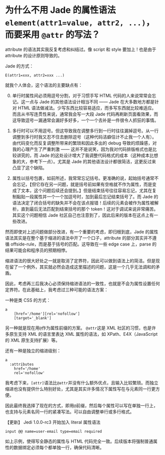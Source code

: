# 为什么不用 Jade 的属性语法 `element(attr1=value, attr2, ...)`，而要采用 `@attr` 的写法？

attribute 的语法其实我反复考虑和纠结过。像 script 和 style 要加上 ! 也是由于 attribute 的设计原则导致的。

Jade 的方式：
```jade
E(attr1=xxx, attr2=xxx ...)
```

就我个人体会，这个语法的主要缺点有：

0. 单行时属性间必须用逗号分割，对于习惯手写 HTML 代码的人来说常常会忘记。这一点与 Jade 的其他语法设计相当不同 —— Jade 在大多数地方都是针对 HTML 语法做减法。少写东西比较容易适应，而多写东西就比较难适应。而且从书写连贯性来说，通常我会写一大段 Jade 代码再刷新页面看效果，而这导致逗号一漏通常会漏好多好多，一个一个去补是一件很令人抓狂的事情。

0. 多行时可以不用逗号。但这导致我在调整多行到一行时往往漏掉逗号。从一行调整到多行时我又忍不住去删除逗号（这种代码洁癖估计不止我一个人有）。由代码变化而反复调整所带来的繁琐和因此多出的 debug 导致的烦躁感，对我的心理产生了严重刺激 —— 这并不是说笑，因为我对代码排版格式也是比较讲究的，而 Jade 的这处设计增大了我调整代码格式的成本（这种成本比想象的大，参考下一点）。尤其是 Jade 的其他语法设计都很简洁，这更反过来凸显了这个缺陷。

0. 属性以括号包裹，如前所述，我常常忘记括号。更准确的说，起始括号通常不会忘记，【但它存在另一问题，就是括号前如果有空格就不作为属性，而是变成了文本，这个问题后续还会提到。】但是结束括号往往容易忘记，尤其在复制黏贴一段属性并一个一个加逗号时，加到最后忘记结束括号了。而 Jade 的语法决定了闭合括号的缺失并不会在该点报错！后续的元素会被作为属性被解析，直到最后无法匹配到结束括号的那个 token！这对于调试来说非常痛苦。
其实这个问题相信 Jade 社区自己也注意到了，因此后来的版本在这点上有一些改进。

然而即使对上述问题做部分改进，有一个重要的考虑，即归根到底，Jade 的属性语法其实是在整个基于缩进的语法中开了一个口子，attribute 的部分其实并不遵循 offside-rule，而是基于括号的匹配。这导致在一些 edge case 上，parse 的结果可能会和程序员的预期相悖。

缩进语法的很大好处之一就是取消了定界符，因此可以做到语法上的简洁。但是现在留了一个例外，其实就必然会造成这里描述的问题，这是一个几乎无法调和的矛盾。

因此，考虑再三后我决心必须保持缩进语法的一致性，也就是不会为属性设置任何定界符。在此基础上，我考虑过三种可能的语法方案：

一种是类 CSS 的方式：
```
a
    [href='/home'][rel='nofollow']
    [target='_blank']
```
另一种就是现在用`@`作为属性前缀的方案。
`@attr`这是 XML 社区的习惯，也是许多原生支持 XML 的语言里表达 XML 属性的语法，如 XPath、E4X（JavaScript 的 XML 原生支持扩展）等。

还有一种是独立的缩进级别：
```
a
  :attributes
    href='/home'
    rel='nofollow'
```
我考虑下来，`[attr]`语法比`@attr`并没有什么额外优点，且输入比较繁琐。而独立缩进也没有提供什么特别好处，尤其是其实许多情况下属性写在与元素同一行更方便。

因此最终我选择了现在的方式，即用`@`前缀，然后每个属性可以写在单独一行上，也支持与元素名同一行的紧凑写法。可以自由调整单行或多行格式。


【更新】
Jedi 1.0.0-rc3 开始加入 literal 属性语法

```jedi
input @@ name=user-email type=email required
```
如上示例，使得写全静态的属性与 HTML 代码完全一致。后续版本将强制普通属性的数据绑定必须每个都单独一行，确保代码清晰。
